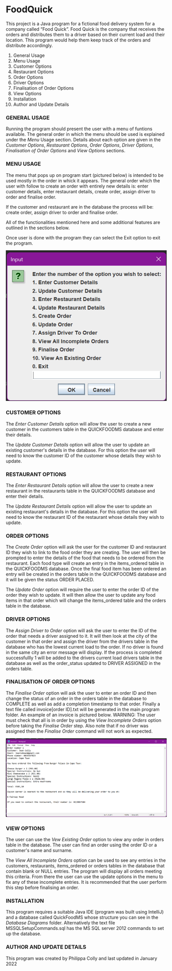 # FoodQuick

This project is a Java program for a fictional food delivery system for a company called “Food Quick”. Food Quick is the company that receives the orders and distributes them to a driver based on their current load and their location. This program would help them keep track of the orders and distribute accordingly. 

1. General Usage
1. Menu Usage
1. Customer Options
1. Restaurant Options
1. Order Options
1. Driver Options
1. Finalisation of Order Options
1. View Options
1. Installation
1. Author and Update Details 

### GENERAL USAGE

Running the program should present the user with a menu of funtions available. The general order in which the menu should be used is explained under the *Menu* Usage section. Details about each option are given in the *Customer Options*, *Restaurant Options*, *Order Options*, *Driver Options*, *Finalisation of Order Options* and *View Options* sections.

### MENU USAGE

The menu that pops up on program start (pictured below) is intended to be used mostly in the order in whick it appears. The general order which the user with follow to create an order with entirely new details is: enter customer details, enter restaurant details, create order, assign driver to order and finalise order.

If the customer and restaurant are in the database the process will be: create order, assign driver to order and finalise order.

All of the functionalities mentioned here and some additional features are outlined in the sections below.

Once user is done with the program they can select the Exit option to exit the program.

![Image of menu](/readme-images/menu.png)

### CUSTOMER OPTIONS

The *Enter Customer Details* option will allow the user to create a new customer in the customers table in the QUICKFOODMS database and enter their details.

The *Update Customer Details* option will allow the user to update an existing customer's details in the database. For this option the user will need to know the customer ID of the customer whose details they wish to update.


### RESTAURANT OPTIONS  

The *Enter Restaurant Details* option will allow the user to create a new restaurant in the restaurants table in the QUICKFOODMS database and enter their details.

The *Update Restaurant Details* option will allow the user to update an existing restaurant's details in the database. For this option the user will need to know the restaurant ID of the restaurant whose details they wish to update.

### ORDER OPTIONS

The *Create Order* option will ask the user for the customer ID and restaurant ID they wish to link to the food order they are creating. The user will then be prompted to enter the details of the food that needs to be ordered from the restaurant. Each food type will create an entry in the items_ordered table in the QUICKFOODMS database. Once the final food item has been ordered an entry will be created in the orders table in the QUICKFOODMS database and it will be given the status ORDER PLACED.

The *Update Order* option will require the user to enter the order ID of the order they wish to update. It will then allow the user to update any food items in that order which will change the items_ordered table and the orders table in the database.

### DRIVER OPTIONS

The *Assign Driver to Order* option will ask the user to enter the ID of the order that needs a driver assigned to it. It will then look at the city of the customer in that order and assign the driver from the drivers table in the database who has the lowest current load to the order. If no driver is found in the same city an error message will display. If the process is completed successfullly 1 will be added to the drivers current load drivers table in the database as well as the order_status updated to DRIVER ASSIGNED in the orders table. 

### FINALISATION OF ORDER OPTIONS

The *Finalise Order* option will ask the user to enter an order ID and then change the status of an order in the orders table in the database to COMPLETE as well as add a completion timestamp to that order. FInally a text file called invoice[order ID].txt will be generated in the main program folder. An example of an invoice is pictured below. WARNING: The user must check that all is in order by using the *View Incomplete Orders* option before taking the *Finalise Order* step. Also note that if no driver was assigned then the *Finalise Order* command will not work as expected. 

![Image of invoice](/readme-images/invoice-example.png)

### VIEW OPTIONS

The user can use the *Vew Existing Order* option to view any order in orders table in the database. The user can find an order using the order ID or a customer's name and surname. 

The *View All Incomplete Orders* option can be used to see any entries in the customers, restaurants, items_ordered or orders tables in the database that contain blank or NULL entries. The program will display all orders meeting this criteria. From there the user can use the update options in the menu to fix any of these incomplete entries. It is recommended that the user perform this step before finalising an order. 

### INSTALLATION

This program requires a suitable Java IDE (program was built using IntelliJ) and a database called QuickFoodMS whose structure you can see in the *Database Diagrams* folder. Alternatively the text file MSSQLSetupCommands.sql has the MS SQL server 2012 commands to set up the database.

### AUTHOR AND UPDATE DETAILS

This program was created by Philippa Colly and last updated in January 2022